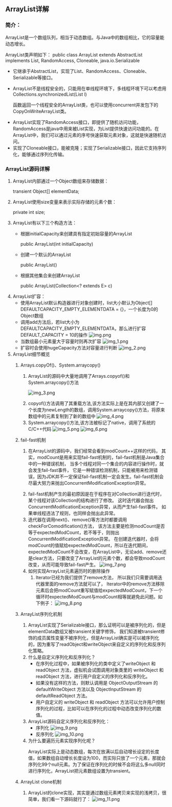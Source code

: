 ## ArrayList详解

### 简介：

ArrayList是一个数组队列，相当于动态数组。与Java中的数组相比，它的容量能动态增长。<p>
ArrayList类声明如下： public class ArrayList<E> extends AbstractList<E> implements List<E>, RandomAccess, Cloneable,
java.io.Serializable <p>

* 它继承于AbstractList，实现了List、RandomAccess、Cloneable、 Serializable等接口。<p>
* ArrayList不是线程安全的，只能用在单线程环境下，多线程环境下可以考虑用Collections.synchronizedList(List l)<p>
  函数返回一个线程安全的ArrayList类，也可以使用concurrent并发包下的CopyOnWriteArrayList类。<p>
* ArrayList实现了RandomAccess接口，即提供了随机访问功能，
  RandomAccess是java中用来被List实现，为List提供快速访问功能的。在ArrayList中，我们可以通过元素的序号快速获取元素对象，这就是快速随机访问。
* 实现了Cloneable接口，能被克隆；实现了Serializable接口，因此它支持序列化，能够通过序列化传输。

### ArrayList源码详解

1. ArrayList内部通过一个Object数组来存储数据：<p>
   transient Object[] elementData;
2. ArrayList使用size变量来表示实际存储的元素个数：<p>
   private int size;
3. ArrayList有以下三个构造方法：<p>
    * 根据initialCapacity来创建具有指定初始容量的ArrayList<p>
      public ArrayList(int initialCapacity)
    * 创建一个默认的ArrayList<p>
      public ArrayList()
    * 根据其他集合来创建ArrayList<p>
      public ArrayList(Collection<? extends E> c)
4. ArrayList扩容：
    * 使用ArrayList默认构造器进行对象创建时，list大小默认为Object[] DEFAULTCAPACITY_EMPTY_ELEMENTDATA = {}，一个长度为0的Object数组
    * 调用add方法后，若list大小为DEFAULTCAPACITY_EMPTY_ELEMENTDATA，那么进行扩容DEFAULT_CAPACITY = 10的操作
      ![img.png](img.png)
    * 当数组最小元素量大于容量时则再次扩容
      ![img_1.png](img_1.png)
    * 扩容时会使用hugeCapacity方法对容量进行判断
      ![img_2.png](img_2.png)
5. ArrayList细节概览
    1. Arrays.copyOf()、System.arraycopy()
        1. ArrayList的源码中大量地调用了Arrays.copyof()和System.arraycopy()方法<p>
           ![img_3.png](img_3.png)
        2. copyof()方法调用了其重载方法,该方法实际上是在其内部又创建了一个长度为newLength的数组，调用System.arraycopy()方法，将原来数组中的元素复制到了新的数组中
           ![img_4.png](img_4.png)
        3. System.arraycopy()方法,该方法被标记了native，调用了系统的C/C++代码
           ![img_5.png](img_5.png)
           ![img_6.png](img_6.png)
    2. fail-fast机制
        1. 在ArrayList的源码中，我们经常会看到modCount++这样的代码， 其实，modCount是用来实现fail-fast机制的，fail-fast机制是Java集合中的一种错误机制，
           当多个线程对同一个集合的内容进行操作时，就会发生fail-fast事件，
           它是一种错误检测机制，只能被用来检测错误，因为JDK并不一定保证fail-fast机制一定会发生。fail-fast机制会尽最大努力来抛出ConcurrentModificationException异常。<p>
        2. fail-fast机制产生的最初原因是在于程序在对Collection进行迭代时，某个线程对该Collection的结构进行了修改。
           这时迭代器会抛出ConcurrentModificationException异常，从而产生fail-fast事件。 如果单线程违法了规则，也同样会抛出此异常。
        3. 迭代器在调用next()、remove()等方法时都要调用checkForComodification()方法，
           该方法主要是检测modCount是否等于expectedModCount，若不等于，则抛出ConcurrentModificationException异常。
           在创建迭代器时，会将modCount的值赋给expectedModCount，所以在迭代期间，expectedModCount不会改变，在ArrayList中，无论add、remove还是clear方法，只要改变了ArrayList的元素个数，都会导致modCount改变，从而可能导致fail-fast产生。
           ![img_7.png](img_7.png)
        4. 如何实现ArrayList元素遍历时的删除操作
            1. Iterator已经为我们提供了remove方法， 所以我们只需要调用迭代器里面的remove方法就可以了，
               Iterator中的remove方法移除元素后会把modCount重写赋值给expectedModCount，下一个循环时expectedModCount与modCount相等就避免此问题。如下例子：
               ![img_8.png](img_8.png)
    3. ArrayList序列化机制
        1. ArrayList实现了Serializable接口，那么证明可以是被序列化的，但是elementData数组又被transient关键字修饰，
           我们知道被transient修饰的成员属性变量不被序列化，但是ArrayList确实是可以被序列化的，因为重写了readObject和writeObject来自定义的序列化和反序列化策略。
        2. 什么是自定义序列化和反序列化？
            * 在序列化过程中，如果被序列化的类中定义了writeObject 和 readObject 方法，虚拟机会试图调用对象类里的 writeObject 和 readObject
              方法，进行用户自定义的序列化和反序列化。
            * 如果没有这样的方法，则默认调用是 ObjectOutputStream 的 defaultWriteObject 方法以及 ObjectInputStream 的 defaultReadObject 方法。
            * 用户自定义的 writeObject 和 readObject 方法可以允许用户控制序列化的过程，比如可以在序列化的过程中动态改变序列化的数值。
        3. ArrayList源码自定义序列化和反序列化：
            * 序列化
              ![img_9.png](img_9.png)
            * 反序列化
              ![img_10.png](img_10.png)
        4. 为什么要遍历元素实现序列化呢？<p>
           ArrayList实际上是动态数组，每次在放满以后自动增长设定的长度值，如果数组自动增长长度设为100，而实际只放了一个元素，那就会序列化99个null元素。为了保证在序列化的时候不会将这么多null同时进行序列化，ArrayList把元素数组设置为transient。

    4. ArrayList clone机制 <p>
        1. ArrayList的clone实现，其实是通过数组元素拷贝来实现的浅拷贝，很简单，我们看一下源码就行了：
           ![img_11.png](img_11.png)